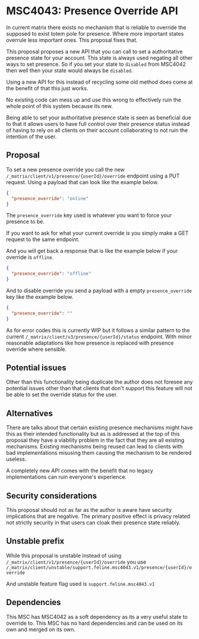 # MSC4043: Presence Override API

In current matrix there exists no mechanism that is reliable to override the supposed to exist totem pole
for presence. Where more important states overrule less important ones. This proposal fixes that.

This proposal proposes a new API that you can call to set a authoritative presence state for your account. This
state is always used negating all other ways to set presence. So if you set your state to `disabled` from
MSC4042 then well then your state would always be `disabled`.

Using a new API for this instead of recycling some old method does come at the benefit of that this just works.

No existing code can mess up and use this wrong to effectively ruin the whole point of this system because its new.

Being able to set your authoritative presence state is seen as beneficial due to that it allows users to have full
control over their presence status instead of having to rely on all clients on their account collaborating to not
ruin the intention of the user.

## Proposal

To set a new presence override you call the new `/_matrix/client/v1/presence/{userId}/override` endpoint
using a PUT request. Using a payload that can look like the example below.

```json
{
  "presence_override": "online"
}
```

The `presence_override` key used is whatever you want to force your presence to be.

If you want to ask for what your current override is you simply make a GET request to the same endpoint.

And you will get back a response that is like the example below if your override is `offline`.

```json
{
  "presence_override": "offline"
}
```

And to disable override you send a payload with a empty `presence_override` key like the example below.

```json
{
  "presence_override": ""
}
```

As for error codes this is currently WIP but it follows a similar pattern to the current `/_matrix/client/v3/presence/{userId}/status`
endpoint. With minor reasonable adaptations like how presence is replaced with presence override where sensible.

## Potential issues

Other than this functionality being duplicate the author does not foresee any potential issues other than
that clients that don't support this feature will not be able to set the override status for the user.

## Alternatives

There are talks about that certain existing presence mechanisms might have this as their intended functionality but
as is addressed at the top of this proposal they have a viability problem in the fact that they are all existing
mechanisms. Existing mechanisms being reused can lead to clients with bad implementations misusing them
causing the mechanism to be rendered useless.

A completely new API comes with the benefit that no legacy implementations can ruin everyone's experience.

## Security considerations

This proposal should not as far as the author is aware have security implications that are negative. The primary
positive effect is privacy related not strictly security in that users can cloak their presence state reliably.

## Unstable prefix

While this proposal is unstable instead of using `/_matrix/client/v1/presence/{userId}/override` you use
`/_matrix/client/unstable/support.feline.msc4043.v1/presence/{userId}/override`

And unstable feature flag used is `support.feline.msc4043.v1`

## Dependencies

This MSC has MSC4042 as a soft dependency as its a very useful state to override to.
This MSC has no hard dependencies and can be used on its own and merged on its own.
